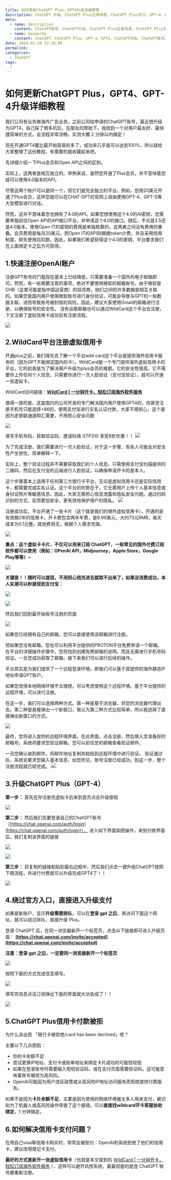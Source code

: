 ```yaml
---
title: 如何更新ChatGPT Plus、GPT4升级详细教程
description: ChatGPT 升级，ChatGPT Plus应用场景，ChatGPT Plus学习，GPT-4，GPT4
meta:
  - name: description
    content: ChatGPT账号，ChatGPT升级，ChatGPT Plus应用场景，ChatGPT Plus学习，GPT-4升级，GPT4升级
  - name: keywords
    content: ChatGPT、ChatGPT Plus、GPT-4、GPT4、ChatGPT升级、ChatGPT账号、GPT-4升级、GPT4升级
date: 2024-01-20 12:10:08
permalink:
categories:
  - ChatGPT
tags:
  - 
---
```


# 如何更新ChatGPT Plus，GPT4、GPT-4升级详细教程

我们公司有业务做海外广告业务，之前公司给申请的ChatGPT账号，最近想升级为GPT4，自己踩了很多坑后，在朋友的帮助下，我找到一个对用户最友好、最快捷简单的方式，全流程非常流畅，实测大概 2 分钟以内搞定！

现在开通GPT4要比最开始容易的多了，成功率几乎是可以达到100%，所以就给大家整理了这份教程，有需要的就收藏起来吧。

先详细介绍一下Plus会员和Open API之间的区别。

实际上，这两者是相互独立的。举例来说，虽然您开通了Plus会员，并不意味着您就可以使用4.0版本的API。

尽管这两个账户可以是同一个，但它们是完全独立的平台。例如，您用20美元开通了Plus会员，这样您就可以在CHAT GPT的官网上自由使用GPT-4、GPT-S等大型模型进行对话。

然而，这并不意味着您也拥有了4.0的API。如果您想使用这个4.0的AI密钥，您需要单独前往Open API的API接口平台，并申请这个4.0的接口。随后，不论是3.5还是4.0版本，使用Open
IT的密钥的费用是单独核算的，这两者之间没有费用的重叠。会员费用是每月20美元。而Open IT的API则根据token计费，并且采用信用制度，即先使用后扣款。因此，如果我们希望获得这个4.0的密钥，平台要求我们在上面绑定卡之后方可获得。

## **1.快速注册OpenAI账户**

注册GPT账号的门槛现在基本上已经降低，只需要准备一个国外的电子邮箱即可。然而，有一些需要注意的事项，绝对不要使用微软的邮箱账号。由于微软是CHB（这里可能是指中国运营商）的投资商，他们之间的许多数据是相互关联的。如果您是国内用户使用微软账号进行身份验证，可能会导致与GPT的一些数据关联，进而导致账号被封锁的风险。因此，建议大家使用Gmail的邮箱进行注册，以确保账号的安全性。
没有谷歌邮箱也可以通过WildCard这个平台去注册，下文注册了虚拟信用卡成功后有注册流程。

![](https://lch-hlp.oss-cn-shanghai.aliyuncs.com/chatgpt/WX20240222-000820.png)

## **2.WildCard平台注册虚拟信用卡**

开通plus之前，我们得先去了解一个平台wild card这个平台是提供海外信用卡服务的（因为GPT不能绑定国内的卡）。WildCard是一个专门提供海外虚拟信用卡的平台，它的初衷是为了解决用户升级为plus会员的难题。它的安全性很高，它不需要你上传任何个人信息，只需要你进行一次人脸验证（支付宝验证），就可以开通一张虚拟卡。

WildCard访问链接：**[WildCard | 一分钟开卡，轻松订阅海外软件服务](https://bewildcard.com/i/GPT310)**

值得一提的是，这是国内的公司开发的专门解决国内用户使用GPT4的，你甚至注册手机号只能选择+86的，使用支付宝进行实名认证付款，大家不用担心，这个是因为走银联通道购汇需要，不用担心安全问题

![](https://lch-hlp.oss-cn-shanghai.aliyuncs.com/chatgpt/WX20240221-232031.png)

填写手机号码，获取验证码，邀请码填 GTP310 享受8折优惠！！
![](https://lch-hlp.oss-cn-shanghai.aliyuncs.com/chatgpt/WX20240221-232605.png)

为了完成注册，我们需要进行一次人脸验证，对于这一步骤，有些人可能会对安全性产生担忧，简单解释一下。

实际上，整个验证过程并不需要获取我们的个人信息。只需使用支付宝扫描提供的二维码，然后在支付宝的云端进行人脸验证，以确保申请开卡的是本人。

这个步骤基本上适用于任何第三方银行卡平台，无论是虚拟信用卡还是实际信用卡，都需要完成实名认证。这个平台的优势在于，它无需用户上传个人基本信息或身份证照片等敏感信息。因此，大家无需担心信息泄露和隐私安全问题。通过扫码识别的方式，反而更加安全，更有效地保护用户的隐私。
![](https://lch-hlp.oss-cn-shanghai.aliyuncs.com/chatgpt/WX20240221-212031%402x.png)

注册成功后，平台开通了一张卡片（这个就是我们的境外虚拟信用卡），开通的是有效期2年的信用卡，开卡费包含两年年费，是9.99美元，大约73元RMB，每天成本为0.1元整。其他费用无，根据个人需求充值。

![](https://lch-hlp.oss-cn-shanghai.aliyuncs.com/chatgpt/WX20240222-004130.png)

**重点：这个虚拟卡卡片，不仅可以用来订阅 ChatGPT，一些常见的国外付费订阅软件都可以使用（例如：OPenAI API，Midjourney，Apple Store，Google Play等等）~**

![](https://lch-hlp.oss-cn-shanghai.aliyuncs.com/chatgpt/1280X1280.PNG)

**关键是！！随时可以提现，不用担心钱充进去就取不出来了，如果没消费成功，本人实测可以秒提现到支付宝：**

![](https://lch-hlp.oss-cn-shanghai.aliyuncs.com/chatgpt/WechatIMG220.jpg)

![](https://lch-hlp.oss-cn-shanghai.aliyuncs.com/chatgpt/WechatIMG221.jpg)

然后我们回到最开始账号注册的页面

![](https://lch-hlp.oss-cn-shanghai.aliyuncs.com/chatgpt/WX20240222-000820.png)

如果您已经拥有自己的邮箱，您可以直接使用该邮箱进行注册。

但如果您没有邮箱，您也可以利用平台提供的PROTON平台免费申请一个邮箱。在平台的详细操作步骤中，您将找到创建免费邮箱的说明，而且无需进行手机号码验证。一旦您成功获取了邮箱，接下来我们可以进行后续的操作。

平台其实是为我们提供了一个远程登录环境，即我们可以基于其提供的海外静态IP地址申请GPT账户。

如果您觉得本地网络环境不太理想，可以考虑使用这个远程环境。基于平台提供的远程环境，可以进行注册。

在这一步，我们可以选择两种方式。第一种是基于浏览器，将您的浏览器代理出去。第二种是直接弹出一个新窗口，我认为第二种方式比较简单，所以我选择了直接弹出新窗口的方式。

![](https://lch-hlp.oss-cn-shanghai.aliyuncs.com/chatgpt/WX20240222-003810.png)

最终，您将进入提供的远程环境界面。在此界面，点击注册，然后填入您准备好的邮箱号。系统将要求您验证邮箱，您可以前往您的邮箱查看验证邮件。

一旦您确认收到邮件，将邮件地址复制并粘贴到远程环境中进行验证。 验证通过后，系统会要求您输入基本信息，如您所见，账号注册已经成功。到这一步，整个注册流程就已经完成。
![](https://lch-hlp.oss-cn-shanghai.aliyuncs.com/chatgpt/WX20240222-003854.png)

## **3.升级ChatGPT Plus（GPT-4）**

**第一步：** 首先在你注册完虚拟卡后来到首页点击升级按钮

![](https://lch-hlp.oss-cn-shanghai.aliyuncs.com/chatgpt/WechatIMG166.jpg)

**第二步：** 然后我们先要登录自己的ChatGPT账号（[https://chat.openai.com/auth/login](https://chat.openai.com/auth/login)），
进入如下界面如图操作，来到付款界面后，我们复制该界面的链接

![](https://lch-hlp.oss-cn-shanghai.aliyuncs.com/chatgpt/WX20240221-233746.png)

![](https://lch-hlp.oss-cn-shanghai.aliyuncs.com/chatgpt/WX20240221-234142.png)

**第三步：** 将复制的链接粘贴到最右边框中，然后我们点击一键升级ChatGPT按照下图流程，并进行付费就可以升级完成GPT4了！！

![](https://lch-hlp.oss-cn-shanghai.aliyuncs.com/chatgpt/WX20240221-234246.png)

## **4.绕过官方入口，直接进入升级支付**

如果是新账户，显示**升级需要排队**，可以在**登录 gpt 之后**，再访问下面这个网址，就可以绕过排队，直接升级 Plus。

登录 ChatGPT 后，在同一浏览器新开一个标签页，点击以下链接即可进入升级页面： **[https://chat.openai.com/invite/accepted](https://chat.openai.com/invite/accepted)**

**注意：登录 gpt 之后，一定要同一浏览器新开一个标签页**

![](https://lch-hlp.oss-cn-shanghai.aliyuncs.com/chatgpt/WX20240222-001512.png)

按照下面的方式完成信息填写。

![](https://lch-hlp.oss-cn-shanghai.aliyuncs.com/chatgpt/WX20240222-001543.png)

填写完信息点击订阅弹出下面的界面就大功告成了！！

![](https://lch-hlp.oss-cn-shanghai.aliyuncs.com/chatgpt/WX20240222-001601.png)

## **5.ChatGPT Plus信用卡付款被拒**

为什么会出现 「银行卡被拒绝/card has been declined」呢？

主要以下几点原因：

- 你的卡余额不足
- 尝试更换IP地址、支付卡或账单地址来绑定卡片成功的可能性较低
- 如果在登录账号时需要输入短信验证码，或在支付页面需要验证码，这可能意味着账号被视为高风险。
- OpenAI可能因为用户违反政策或从高风险IP地址访问服务而拒绝提供付费服务。

如果不是因为**卡片余额不足**，主要是因为使用的网络环境被太多人用来支付，被识别为了机器人或高风险操作导致了这个报错。可以**直接找wildcard开卡客服协助绑定**，1 分钟搞定。

## **6.如何解决信用卡支付问题？**

在用自己visa等信用卡购买时，常常会被拒付：OpenAI的系统拒绝了他们的信用卡，建议改用借记卡支付。

**最好的方式是新开一张虚拟信用卡**（也就是本文提到的 [WildCard | 一分钟开卡，轻松订阅海外软件服务](https://bewildcard.com/i/GPT310) ），这样可以避开风控系统，最最彻底的是连 ChatGPT
账号都重新注册。

